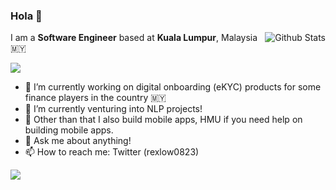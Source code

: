 ### Hola 👋

<img align="right" src="https://github-readme-stats.vercel.app/api?username=rexlow&show_icons=true" alt="Github Stats" />

I am a <b>Software Engineer</b> based at <b>Kuala Lumpur</b>, Malaysia 🇲🇾 

![](https://komarev.com/ghpvc/?username=rexlow&color=7c4dff)

- 🔭 I’m currently working on digital onboarding (eKYC) products for some finance players in the country 🇲🇾 
- 🌱 I’m currently venturing into NLP projects!
- 📱 Other than that I also build mobile apps, HMU if you need help on building mobile apps.
- 💬 Ask me about anything!
- 📫 How to reach me: Twitter (rexlow0823)

![](https://hit.yhype.me/github/profile?user_id=7680796)
